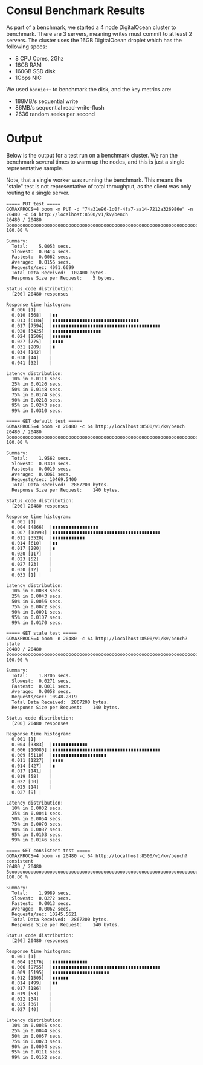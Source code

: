 # Consul Benchmark Results

As part of a benchmark, we started a 4 node DigitalOcean cluster to benchmark.
There are 3 servers, meaning writes must commit to at least 2 servers.
The cluster uses the 16GB DigitalOcean droplet which has the following specs:

 * 8 CPU Cores, 2Ghz
 * 16GB RAM
 * 160GB SSD disk
 * 1Gbps NIC

We used `bonnie++` to benchmark the disk, and the key metrics are:

 * 188MB/s sequential write
 * 86MB/s sequential read-write-flush
 * 2636 random seeks per second

# Output

Below is the output for a test run on a benchmark cluster. We ran the benchmark
several times to warm up the nodes, and this is just a single representative sample.

Note, that a single worker was running the benchmark. This means the "stale" test is
not representative of total throughput, as the client was only routing to a single server.

    ===== PUT test =====
    GOMAXPROCS=4 boom -m PUT -d "74a31e96-1d0f-4fa7-aa14-7212a326986e" -n 20480 -c 64 http://localhost:8500/v1/kv/bench
    20480 / 20480 Booooooooooooooooooooooooooooooooooooooooooooooooooooooooooooooooooooooooooooooooooooooooooooooooooooooooooooooooooooooooooooooooooooooooooooooooooo! 100.00 %

    Summary:
      Total:	5.0053 secs.
      Slowest:	0.0414 secs.
      Fastest:	0.0062 secs.
      Average:	0.0156 secs.
      Requests/sec:	4091.6699
      Total Data Received:	102400 bytes.
      Response Size per Request:	5 bytes.

    Status code distribution:
      [200]	20480 responses

    Response time histogram:
      0.006 [1]	|
      0.010 [568]	|∎∎
      0.013 [6184]	|∎∎∎∎∎∎∎∎∎∎∎∎∎∎∎∎∎∎∎∎∎∎∎∎∎∎∎∎∎∎∎∎
      0.017 [7594]	|∎∎∎∎∎∎∎∎∎∎∎∎∎∎∎∎∎∎∎∎∎∎∎∎∎∎∎∎∎∎∎∎∎∎∎∎∎∎∎∎
      0.020 [3425]	|∎∎∎∎∎∎∎∎∎∎∎∎∎∎∎∎∎∎
      0.024 [1506]	|∎∎∎∎∎∎∎
      0.027 [775]	|∎∎∎∎
      0.031 [209]	|∎
      0.034 [142]	|
      0.038 [44]	|
      0.041 [32]	|

    Latency distribution:
      10% in 0.0111 secs.
      25% in 0.0126 secs.
      50% in 0.0148 secs.
      75% in 0.0174 secs.
      90% in 0.0218 secs.
      95% in 0.0243 secs.
      99% in 0.0310 secs.

    ===== GET default test =====
    GOMAXPROCS=4 boom -n 20480 -c 64 http://localhost:8500/v1/kv/bench
    20480 / 20480 Booooooooooooooooooooooooooooooooooooooooooooooooooooooooooooooooooooooooooooooooooooooooooooooooooooooooooooooooooooooooooooooooooooooooooooooooooo! 100.00 %

    Summary:
      Total:	1.9562 secs.
      Slowest:	0.0330 secs.
      Fastest:	0.0010 secs.
      Average:	0.0061 secs.
      Requests/sec:	10469.5400
      Total Data Received:	2867200 bytes.
      Response Size per Request:	140 bytes.

    Status code distribution:
      [200]	20480 responses

    Response time histogram:
      0.001 [1]	|
      0.004 [4866]	|∎∎∎∎∎∎∎∎∎∎∎∎∎∎∎∎∎
      0.007 [10998]	|∎∎∎∎∎∎∎∎∎∎∎∎∎∎∎∎∎∎∎∎∎∎∎∎∎∎∎∎∎∎∎∎∎∎∎∎∎∎∎∎
      0.011 [3520]	|∎∎∎∎∎∎∎∎∎∎∎∎
      0.014 [610]	|∎∎
      0.017 [280]	|∎
      0.020 [117]	|
      0.023 [52]	|
      0.027 [23]	|
      0.030 [12]	|
      0.033 [1]	|

    Latency distribution:
      10% in 0.0033 secs.
      25% in 0.0043 secs.
      50% in 0.0056 secs.
      75% in 0.0072 secs.
      90% in 0.0091 secs.
      95% in 0.0107 secs.
      99% in 0.0170 secs.

    ===== GET stale test =====
    GOMAXPROCS=4 boom -n 20480 -c 64 http://localhost:8500/v1/kv/bench?stale
    20480 / 20480 Booooooooooooooooooooooooooooooooooooooooooooooooooooooooooooooooooooooooooooooooooooooooooooooooooooooooooooooooooooooooooooooooooooooooooooooooooo! 100.00 %

    Summary:
      Total:	1.8706 secs.
      Slowest:	0.0271 secs.
      Fastest:	0.0011 secs.
      Average:	0.0058 secs.
      Requests/sec:	10948.2819
      Total Data Received:	2867200 bytes.
      Response Size per Request:	140 bytes.

    Status code distribution:
      [200]	20480 responses

    Response time histogram:
      0.001 [1]	|
      0.004 [3383]	|∎∎∎∎∎∎∎∎∎∎∎∎∎
      0.006 [10080]	|∎∎∎∎∎∎∎∎∎∎∎∎∎∎∎∎∎∎∎∎∎∎∎∎∎∎∎∎∎∎∎∎∎∎∎∎∎∎∎∎
      0.009 [5110]	|∎∎∎∎∎∎∎∎∎∎∎∎∎∎∎∎∎∎∎∎
      0.011 [1227]	|∎∎∎∎
      0.014 [427]	|∎
      0.017 [141]	|
      0.019 [58]	|
      0.022 [30]	|
      0.025 [14]	|
      0.027 [9]	|

    Latency distribution:
      10% in 0.0032 secs.
      25% in 0.0041 secs.
      50% in 0.0054 secs.
      75% in 0.0070 secs.
      90% in 0.0087 secs.
      95% in 0.0103 secs.
      99% in 0.0146 secs.

    ===== GET consistent test =====
    GOMAXPROCS=4 boom -n 20480 -c 64 http://localhost:8500/v1/kv/bench?consistent
    20480 / 20480 Booooooooooooooooooooooooooooooooooooooooooooooooooooooooooooooooooooooooooooooooooooooooooooooooooooooooooooooooooooooooooooooooooooooooooooooooooo! 100.00 %

    Summary:
      Total:	1.9989 secs.
      Slowest:	0.0272 secs.
      Fastest:	0.0013 secs.
      Average:	0.0062 secs.
      Requests/sec:	10245.5621
      Total Data Received:	2867200 bytes.
      Response Size per Request:	140 bytes.

    Status code distribution:
      [200]	20480 responses

    Response time histogram:
      0.001 [1]	|
      0.004 [3176]	|∎∎∎∎∎∎∎∎∎∎∎∎∎
      0.006 [9755]	|∎∎∎∎∎∎∎∎∎∎∎∎∎∎∎∎∎∎∎∎∎∎∎∎∎∎∎∎∎∎∎∎∎∎∎∎∎∎∎∎
      0.009 [5195]	|∎∎∎∎∎∎∎∎∎∎∎∎∎∎∎∎∎∎∎∎∎
      0.012 [1505]	|∎∎∎∎∎∎
      0.014 [499]	|∎∎
      0.017 [186]	|
      0.019 [53]	|
      0.022 [34]	|
      0.025 [36]	|
      0.027 [40]	|

    Latency distribution:
      10% in 0.0035 secs.
      25% in 0.0044 secs.
      50% in 0.0057 secs.
      75% in 0.0073 secs.
      90% in 0.0094 secs.
      95% in 0.0111 secs.
      99% in 0.0162 secs.

